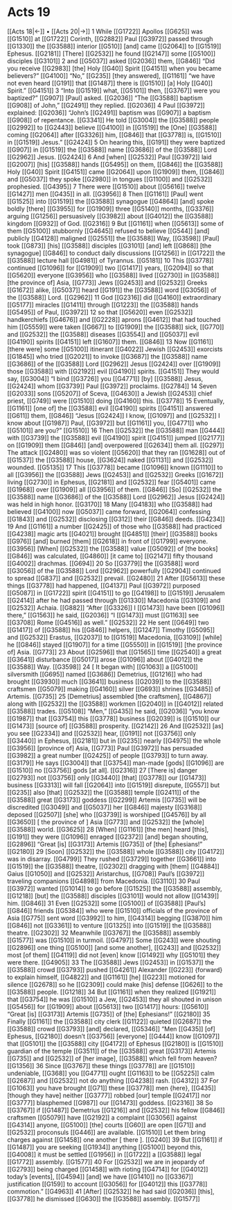 # Acts 19
[[Acts 18|←]] • [[Acts 20|→]]
1 While [[G1722]] Apollos [[G625]] was [[G1510]] at [[G1722]] Corinth, [[G2882]] Paul [[G3972]] passed through [[G1330]] the [[G3588]] interior [[G510]] [and] came [[G2064]] to [[G1519]] Ephesus. [[G2181]] [There] [[G2532]] he found [[G2147]] some [[G5100]] disciples [[G3101]] 
2 and [[G5037]] asked [[G2036]] them, [[G846]] “Did you receive [[G2983]] [the] Holy [[G40]] Spirit [[G4151]] when you became believers?” [[G4100]] “No,” [[G235]] [they answered], [[G1161]] “we have not even heard [[G191]] that [[G1487]] there is [[G1510]] [a] Holy [[G40]] Spirit.” [[G4151]] 
3 “Into [[G1519]] what, [[G5101]] then, [[G3767]] were you baptized?” [[G907]] [Paul] asked. [[G2036]] “The [[G3588]] baptism [[G908]] of John,” [[G2491]] they replied. [[G2036]] 
4 Paul [[G3972]] explained: [[G2036]] “John’s [[G2491]] baptism was [[G907]] a baptism [[G908]] of repentance. [[G3341]] He told [[G3004]] the [[G3588]] people [[G2992]] to [[G2443]] believe [[G4100]] in [[G1519]] the [One] [[G3588]] coming [[G2064]] after [[G3326]] him, [[G846]] that [[G3778]] is, [[G1510]] in [[G1519]] Jesus.” [[G2424]] 
5 On hearing this, [[G191]] they were baptized [[G907]] in [[G1519]] the [[G3588]] name [[G3686]] of the [[G3588]] Lord [[G2962]] Jesus. [[G2424]] 
6 And [when] [[G2532]] Paul [[G3972]] laid [[G2007]] [his] [[G3588]] hands [[G5495]] on them, [[G846]] the [[G3588]] Holy [[G40]] Spirit [[G4151]] came [[G2064]] upon [[G1909]] them, [[G846]] and [[G5037]] they spoke [[G2980]] in tongues [[G1100]] and [[G2532]] prophesied. [[G4395]] 
7 There were [[G1510]] about [[G5616]] twelve [[G1427]] men [[G435]] in all. [[G3956]] 
8 Then [[G1161]] [Paul] went [[G1525]] into [[G1519]] the [[G3588]] synagogue [[G4864]] [and] spoke boldly [there] [[G3955]] for [[G1909]] three [[G5140]] months, [[G3376]] arguing [[G1256]] persuasively [[G3982]] about [[G4012]] the [[G3588]] kingdom [[G932]] of God. [[G2316]] 
9 But [[G1161]] when [[G5613]] some of them [[G5100]] stubbornly [[G4645]] refused to believe [[G544]] [and] publicly [[G4128]] maligned [[G2551]] the [[G3588]] Way, [[G3598]] [Paul] took [[G873]] [his] [[G3588]] disciples [[G3101]] [and] left [[G868]] [the synagogue] [[G846]] to conduct daily discussions [[G1256]] in [[G1722]] the [[G3588]] lecture hall [[G4981]] of Tyrannus. [[G5181]] 
10 This [[G3778]] continued [[G1096]] for [[G1909]] two [[G1417]] years, [[G2094]] so that [[G5620]] everyone [[G3956]] who [[G3588]] lived [[G2730]] in [[G3588]] [the province of] Asia, [[G773]] Jews [[G2453]] and [[G2532]] Greeks [[G1672]] alike, [[G5037]] heard [[G191]] the [[G3588]] word [[G3056]] of the [[G3588]] Lord. [[G2962]] 
11 God [[G2316]] did [[G4160]] extraordinary [[G5177]] miracles [[G1411]] through [[G1223]] the [[G3588]] hands [[G5495]] of Paul, [[G3972]] 
12 so that [[G5620]] even [[G2532]] handkerchiefs [[G4676]] and [[G2228]] aprons [[G4612]] that had touched him [[G5559]] were taken [[G667]] to [[G1909]] the [[G3588]] sick, [[G770]] and [[G2532]] the [[G3588]] diseases [[G3554]] and [[G5037]] evil [[G4190]] spirits [[G4151]] left [[G1607]] them. [[G846]] 
13 Now [[G1161]] [there were] some [[G5100]] itinerant [[G4022]] Jewish [[G2453]] exorcists [[G1845]] who tried [[G2021]] to invoke [[G3687]] the [[G3588]] name [[G3686]] of the [[G3588]] Lord [[G2962]] Jesus [[G2424]] over [[G1909]] those [[G3588]] with [[G2192]] evil [[G4190]] spirits. [[G4151]] They would say, [[G3004]] “I bind [[G3726]] you [[G4771]] [by] [[G3588]] Jesus, [[G2424]] whom [[G3739]] Paul [[G3972]] proclaims. [[G2784]] 
14 Seven [[G2033]] sons [[G5207]] of Sceva, [[G4630]] a Jewish [[G2453]] chief priest, [[G749]] were [[G1510]] doing [[G4160]] this. [[G3778]] 
15 Eventually, [[G1161]] [one of] the [[G3588]] evil [[G4190]] spirits [[G4151]] answered [[G611]] them, [[G846]] “Jesus [[G2424]] I know, [[G1097]] and [[G2532]] I know about [[G1987]] Paul, [[G3972]] but [[G1161]] you, [[G4771]] who [[G5101]] are you?” [[G1510]] 
16 Then [[G2532]] the [[G3588]] man [[G444]] with [[G3739]] the [[G3588]] evil [[G4190]] spirit [[G4151]] jumped [[G2177]] on [[G1909]] them [[G846]] [and] overpowered [[G2634]] them all. [[G297]] The attack [[G2480]] was so violent [[G5620]] that they ran [[G1628]] out of [[G1537]] the [[G3588]] house, [[G3624]] naked [[G1131]] and [[G2532]] wounded. [[G5135]] 
17 This [[G3778]] became [[G1096]] known [[G1110]] to all [[G3956]] the [[G3588]] Jews [[G2453]] and [[G2532]] Greeks [[G1672]] living [[G2730]] in Ephesus, [[G2181]] and [[G2532]] fear [[G5401]] came [[G1968]] over [[G1909]] all [[G3956]] of them. [[G846]] [So] [[G2532]] the [[G3588]] name [[G3686]] of the [[G3588]] Lord [[G2962]] Jesus [[G2424]] was held in high honor. [[G3170]] 
18 Many [[G4183]] who [[G3588]] had believed [[G4100]] now [[G5037]] came forward, [[G2064]] confessing [[G1843]] and [[G2532]] disclosing [[G312]] their [[G846]] deeds. [[G4234]] 
19 And [[G1161]] a number [[G2425]] of those who [[G3588]] had practiced [[G4238]] magic arts [[G4021]] brought [[G4851]] [their] [[G3588]] books [[G976]] [and] burned [them] [[G2618]] in front of [[G1799]] everyone. [[G3956]] [When] [[G2532]] the [[G3588]] value [[G5092]] of [the books] [[G846]] was calculated, [[G4860]] [it came to] [[G2147]] fifty thousand [[G4002]] drachmas. [[G694]] 
20 So [[G3779]] the [[G3588]] word [[G3056]] of the [[G3588]] Lord [[G2962]] powerfully [[G2904]] continued to spread [[G837]] and [[G2532]] prevail. [[G2480]] 
21 After [[G5613]] these things [[G3778]] had happened, [[G4137]] Paul [[G3972]] purposed [[G5087]] in [[G1722]] spirit [[G4151]] to go [[G4198]] to [[G1519]] Jerusalem [[G2414]] after he had passed through [[G1330]] Macedonia [[G3109]] and [[G2532]] Achaia. [[G882]] “After [[G3326]] I [[G1473]] have been [[G1096]] there,” [[G1563]] he said, [[G2036]] “I [[G1473]] must [[G1163]] see [[G3708]] Rome [[G4516]] as well.” [[G2532]] 
22 He sent [[G649]] two [[G1417]] of [[G3588]] his [[G846]] helpers, [[G1247]] Timothy [[G5095]] and [[G2532]] Erastus, [[G2037]] to [[G1519]] Macedonia, [[G3109]] [while] he [[G846]] stayed [[G1907]] for a time [[G5550]] in [[G1519]] [the province of] Asia. [[G773]] 
23 About [[G2596]] that [[G1565]] time [[G2540]] a great [[G3641]] disturbance [[G5017]] arose [[G1096]] about [[G4012]] the [[G3588]] Way. [[G3598]] 
24 [ It began with] [[G1063]] a [[G5100]] silversmith [[G695]] named [[G3686]] Demetrius, [[G1216]] who had brought [[G3930]] much [[G3641]] business [[G2039]] to the [[G3588]] craftsmen [[G5079]] making [[G4160]] silver [[G693]] shrines [[G3485]] of Artemis. [[G735]] 
25 [Demetrius] assembled [the craftsmen], [[G4867]] along with [[G2532]] the [[G3588]] workmen [[G2040]] in [[G4012]] related [[G3588]] trades. [[G5108]] “Men,” [[G435]] he said, [[G2036]] “you know [[G1987]] that [[G3754]] this [[G3778]] business [[G2039]] is [[G1510]] our [[G1473]] [source of] [[G3588]] prosperity. [[G2142]] 
26 And [[G2532]] [as] you see [[G2334]] and [[G2532]] hear, [[G191]] not [[G3756]] only [[G3440]] in Ephesus, [[G2181]] but in [[G235]] nearly [[G4975]] the whole [[G3956]] [province of] Asia, [[G773]] Paul [[G3972]] has persuaded [[G3982]] a great number [[G2425]] of people [[G3793]] to turn away. [[G3179]] He says [[G3004]] that [[G3754]] man-made [gods] [[G1096]] are [[G1510]] no [[G3756]] gods [at all]. [[G2316]] 
27 [There is] danger [[G2793]] not [[G3756]] only [[G3440]] [that] [[G3778]] our [[G1473]] business [[G3313]] will fall [[G2064]] into [[G1519]] disrepute, [[G557]] but [[G235]] also [that] [[G2532]] the [[G3588]] temple [[G2411]] of the [[G3588]] great [[G3173]] goddess [[G2299]] Artemis [[G735]] will be discredited [[G3049]] and [[G5037]] her [[G846]] majesty [[G3168]] deposed [[G2507]] [she] who [[G3739]] is worshiped [[G4576]] by all [[G3650]] [ the province of ] Asia [[G773]] and [[G2532]] the [whole] [[G3588]] world. [[G3625]] 
28 [When] [[G1161]] [the men] heard [this], [[G191]] they were [[G1096]] enraged [[G2372]] [and] began shouting, [[G2896]] “Great [is] [[G3173]] Artemis [[G735]] of [the] Ephesians!” [[G2180]] 
29 [Soon] [[G2532]] the [[G3588]] whole [[G3588]] city [[G4172]] was in disarray. [[G4799]] They rushed [[G3729]] together [[G3661]] into [[G1519]] the [[G3588]] theatre, [[G2302]] dragging with [them] [[G4884]] Gaius [[G1050]] and [[G2532]] Aristarchus, [[G708]] Paul’s [[G3972]] traveling companions [[G4898]] from Macedonia. [[G3110]] 
30 Paul [[G3972]] wanted [[G1014]] to go before [[G1525]] the [[G3588]] assembly, [[G1218]] [but] the [[G3588]] disciples [[G3101]] would not allow [[G1439]] him. [[G846]] 
31 Even [[G2532]] some [[G5100]] of [[G3588]] [Paul’s] [[G846]] friends [[G5384]] who were [[G1510]] officials of the province of Asia [[G775]] sent word [[G3992]] to him, [[G4314]] begging [[G3870]] him [[G846]] not [[G3361]] to venture [[G1325]] into [[G1519]] the [[G3588]] theatre. [[G2302]] 
32 Meanwhile [[G3767]] the [[G3588]] assembly [[G1577]] was [[G1510]] in turmoil. [[G4797]] Some [[G243]] were shouting [[G2896]] one thing [[G5100]] [and some another], [[G243]] and [[G2532]] most [of them] [[G4119]] did not [even] know [[G1492]] why [[G5101]] they were there. [[G4905]] 
33 The [[G3588]] Jews [[G2453]] in [[G1537]] the [[G3588]] crowd [[G3793]] pushed [[G4261]] Alexander [[G223]] {forward} to explain himself, [[G4822]] and [[G1161]] [he] [[G223]] motioned for silence [[G2678]] so he [[G2309]] could make [his] defense [[G626]] to the [[G3588]] people. [[G1218]] 
34 But [[G1161]] when they realized [[G1921]] that [[G3754]] he was [[G1510]] a Jew, [[G2453]] they all shouted in unison [[G5456]] for [[G1909]] about [[G5613]] two [[G1417]] hours: [[G5610]] “Great [is] [[G3173]] Artemis [[G735]] of [the] Ephesians!” [[G2180]] 
35 Finally [[G1161]] the [[G3588]] city clerk [[G1122]] quieted [[G2687]] the [[G3588]] crowd [[G3793]] [and] declared, [[G5346]] “Men [[G435]] [of] Ephesus, [[G2180]] doesn’t [[G3756]] [everyone] [[G444]] know [[G1097]] that [[G5101]] the [[G3588]] city [[G4172]] of Ephesus [[G2180]] is [[G1510]] guardian of the temple [[G3511]] of the [[G3588]] great [[G3173]] Artemis [[G735]] and [[G2532]] of [her image], [[G3588]] which fell from heaven? [[G1356]] 
36 Since [[G3767]] these things [[G3778]] are [[G1510]] undeniable, [[G368]] you [[G4771]] ought [[G1163]] to be [[G5225]] calm [[G2687]] and [[G2532]] not do anything [[G4238]] rash. [[G4312]] 
37 For [[G1063]] you have brought [[G71]] these [[G3778]] men {here}, [[G435]] [though they have] neither [[G3777]] robbed [our] temple [[G2417]] nor [[G3777]] blasphemed [[G987]] our [[G1473]] goddess. [[G2316]] 
38 So [[G3767]] if [[G1487]] Demetrius [[G1216]] and [[G2532]] his fellow [[G846]] craftsmen [[G5079]] have [[G2192]] a complaint [[G3056]] against [[G4314]] anyone, [[G5100]] [the] courts [[G60]] are open [[G71]] and [[G2532]] proconsuls [[G446]] are available. [[G1510]] Let them bring charges against [[G1458]] one another [ there ]. [[G240]] 
39 But [[G1161]] if [[G1487]] you are seeking [[G1934]] anything [[G5100]] beyond this, [[G4008]] it must be settled [[G1956]] in [[G1722]] a [[G3588]] legal [[G1772]] assembly. [[G1577]] 
40 For [[G2532]] we are in jeopardy of [[G2793]] being charged [[G1458]] with rioting [[G4714]] for [[G4012]] today’s [events], [[G4594]] [and] we have [[G1410]] no [[G3367]] justification [[G159]] to account [[G3056]] for [[G4012]] this [[G3778]] commotion.” [[G4963]] 
41 [After] [[G2532]] he had said [[G2036]] [this], [[G3778]] he dismissed [[G630]] the [[G3588]] assembly. [[G1577]] 
